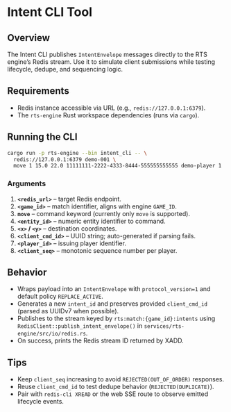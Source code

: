# Intent CLI Tool

## Overview

The Intent CLI publishes `IntentEnvelope` messages directly to the RTS engine’s Redis stream. Use it to simulate client submissions while testing lifecycle, dedupe, and sequencing logic.

## Requirements

- Redis instance accessible via URL (e.g., `redis://127.0.0.1:6379`).
- The `rts-engine` Rust workspace dependencies (runs via `cargo`).

## Running the CLI

```bash
cargo run -p rts-engine --bin intent_cli -- \
  redis://127.0.0.1:6379 demo-001 \
  move 1 15.0 22.0 11111111-2222-4333-8444-555555555555 demo-player 1
```

### Arguments

1. **`<redis_url>`** – target Redis endpoint.
2. **`<game_id>`** – match identifier, aligns with engine `GAME_ID`.
3. **`move`** – command keyword (currently only `move` is supported).
4. **`<entity_id>`** – numeric entity identifier to command.
5. **`<x>` / `<y>`** – destination coordinates.
6. **`<client_cmd_id>`** – UUID string; auto-generated if parsing fails.
7. **`<player_id>`** – issuing player identifier.
8. **`<client_seq>`** – monotonic sequence number per player.

## Behavior

- Wraps payload into an `IntentEnvelope` with `protocol_version=1` and default policy `REPLACE_ACTIVE`.
- Generates a new `intent_id` and preserves provided `client_cmd_id` (parsed as UUIDv7 when possible).
- Publishes to the stream keyed by `rts:match:{game_id}:intents` using `RedisClient::publish_intent_envelope()` in `services/rts-engine/src/io/redis.rs`.
- On success, prints the Redis stream ID returned by XADD.

## Tips

- Keep `client_seq` increasing to avoid `REJECTED(OUT_OF_ORDER)` responses.
- Reuse `client_cmd_id` to test dedupe behavior (`REJECTED(DUPLICATE)`).
- Pair with `redis-cli XREAD` or the web SSE route to observe emitted lifecycle events.
